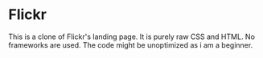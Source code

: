 # Flickr
This is a clone of Flickr's landing page. It is purely raw CSS and HTML. No frameworks are used. The code might be unoptimized as i am a beginner.
